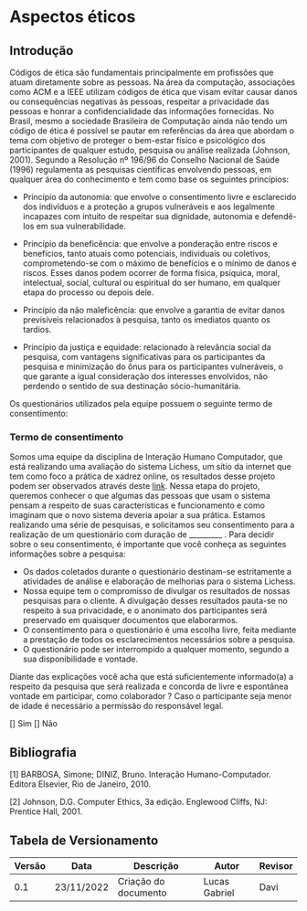 # Aspectos éticos

## Introdução

Códigos de ética são fundamentais principalmente em profissões que atuam diretamente sobre as pessoas. Na área da computação, associações como ACM e a IEEE utilizam códigos de ética que visam evitar causar danos ou consequências negativas às pessoas, respeitar a privacidade das pessoas e honrar a confidencialidade das informações fornecidas. No Brasil, mesmo a sociedade Brasileira de Computação ainda não tendo um código de ética é possível se pautar em referências da área que abordam o tema com objetivo de proteger o bem-estar físico e psicológico dos participantes de qualquer estudo, pesquisa ou análise realizada (Johnson, 2001). Segundo a Resolução nº 196/96 do Conselho Nacional de Saúde (1996) regulamenta as pesquisas científicas envolvendo pessoas, em qualquer área do conhecimento e tem como base os seguintes princípios:

- Princípio da autonomia: que envolve o consentimento livre e esclarecido dos indivíduos e a proteção a grupos vulneráveis e aos legalmente incapazes com intuito de respeitar sua dignidade, autonomia e defendê-los em sua vulnerabilidade.

- Princípio da beneficência: que envolve a ponderação entre riscos e benefícios, tanto atuais como potenciais, individuais ou coletivos, comprometendo-se com o máximo de benefícios e o mínimo
de danos e riscos. Esses danos podem ocorrer de forma física, psíquica, moral, intelectual, social, cultural ou espiritual do ser humano, em qualquer etapa do processo ou depois dele.

- Princípio da não maleficência: que envolve a garantia de evitar danos previsíveis relacionados à pesquisa, tanto os imediatos quanto os tardios.

- Princípio da justiça e equidade: relacionado à relevância social da pesquisa, com vantagens significativas para os participantes da pesquisa e minimização do ônus para os participantes vulneráveis, o que garante a igual consideração dos interesses envolvidos, não perdendo o sentido de sua destinação sócio-humanitária.

Os questionários utilizados pela equipe possuem o seguinte termo de consentimento:

### Termo de consentimento

Somos uma equipe da disciplina de Interação Humano Computador, que está realizando uma avaliação do sistema Lichess, um sítio da internet que tem como foco a prática de xadrez online, os resultados desse projeto podem ser observados através deste [link](https://interacao-humano-computador.github.io/2022.2-Lichess/). Nessa etapa do projeto, queremos conhecer o que algumas das pessoas que usam o sistema pensam a respeito de suas características e funcionamento e como imaginam que o novo sistema deveria apoiar a sua prática. Estamos realizando uma série de pesquisas, e solicitamos seu consentimento para a realização de um questionário com duração de _________ . Para decidir sobre o seu consentimento, é importante que você conheça as seguintes informações sobre a pesquisa:

- Os dados coletados durante o questionário destinam-se estritamente a atividades de análise e elaboração de melhorias para o sistema Lichess.
- Nossa equipe tem o compromisso de divulgar os resultados de nossas pesquisas para o cliente. A divulgação desses resultados pauta-se no respeito à sua privacidade, e o anonimato dos participantes será preservado em quaisquer documentos que elaborarmos.
- O consentimento para o questionário é uma escolha livre, feita mediante a prestação de todos os esclarecimentos necessários sobre a pesquisa.
- O questionário pode ser interrompido a qualquer momento, segundo a sua disponibilidade e vontade.

Diante das explicações você acha que está suficientemente informado(a) a respeito da pesquisa que será realizada e concorda de livre e espontânea vontade em participar, como colaborador ?
Caso o participante seja menor de idade é necessário a permissão do responsável legal.

[] Sim
[] Não

## Bibliografia

[1] BARBOSA, Simone; DINIZ, Bruno. Interação Humano-Computador. Editora Elsevier, Rio de Janeiro, 2010.

[2] Johnson, D.G. Computer Ethics, 3a edição. Englewood Cliffs, NJ: Prentice Hall, 2001.

## Tabela de Versionamento

| Versão | Data       | Descrição            | Autor         | Revisor |
| ------ | ---------- | -------------------- | ------------- | ------- |
| 0.1    | 23/11/2022 | Criação do documento | Lucas Gabriel | Davi    |
